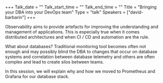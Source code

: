 +++
Talk_date = ""
Talk_start_time = ""
Talk_end_time = ""
Title = "Bringing your DBA into your DevOps team"
Type = "talk"
Speakers = ["david-barbarin"]
+++

Observability aims to provide artefacts for improving the understanding and management of applications. This is especially true when it comes distributed architectures and when CI / CD and automation are the rule.

What about databases? Traditional monitoring tool becomes often not enough and may possibly blind the DBA to changes that occur on database systems and correlation between database telemetry and others are often complex and lead to create silos between teams.

In this session, we will explain why and how we moved to Prometheus and Grafana for our database stack. 
